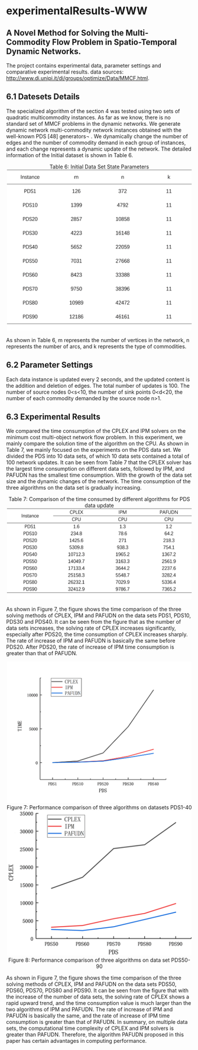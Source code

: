 # experimentalResults-WWW
## A Novel Method for Solving the Multi-Commodity Flow Problem in Spatio-Temporal Dynamic Networks. 
The project contains experimental data, parameter settings and comparative experimental results.
data sources:  http://www.di.unipi.it/di/groups/optimize/Data/MMCF.html.
## 6.1 Datesets Details
  The specialized algorithm of the section 4 was tested using two sets of quadratic multicommodity instances. As far as we know, there is no standard set of MMCF problems in the dynamic networks. We generate dynamic network multi-commodity network instances obtained with the well-known PDS [48] generators¬ . We dynamically change the number of edges and the number of commodity demand in each group of instances, and each change represents a dynamic update of the network. The detailed information of the Initial dataset is shown in Table 6.
<div align=center>Table 6:  Initial Data Set State Parameters</div>
<div align=center><img src="https://github.com/fanhuilong110/experimentalResults-WWW/blob/main/dataset.png" width="500" height="434" /></div>

  As shown in Table 6, m represents the number of vertices in the network, n represents the number of arcs, and k represents the type of commodities.
## 6.2 Parameter Settings
  Each data instance is updated every 2 seconds, and the updated content is the addition and deletion of edges. The total number of updates is 100. The number of source nodes 0<s<10, the number of sink points 0<d<20, the number of each commodity demanded by the source node n>1.
## 6.3 Experimental Results
  We compared the time consumption of the CPLEX and IPM solvers on the minimum cost multi-object network flow problem. In this experiment, we mainly compare the solution time of the algorithm on the CPU. As shown in Table 7, we mainly focused on the experiments on the PDS data set. We divided the PDS into 10 data sets, of which 10 data sets contained a total of 100 network updates. It can be seen from Table 7 that the CPLEX solver has the largest time consumption on different data sets, followed by IPM, and PAFUDN has the smallest time consumption. With the growth of the data set size and the dynamic changes of the network. The time consumption of the three algorithms on the data set is gradually increasing.
  
<div align=center>Table 7:  Comparison of the time consumed by different algorithms for PDS data update</div>
<div align=center><img src="https://github.com/fanhuilong110/experimentalResults-WWW/blob/main/result.png" width="500" height="246" /></div>

  As shown in Figure 7, the figure shows the time comparison of the three solving methods of CPLEX, IPM and PAFUDN on the data sets PDS1, PDS10, PDS30 and PDS40. It can be seen from the figure that as the number of data sets increases, the solving rate of CPLEX increases significantly, especially after PDS20, the time consumption of CPLEX increases sharply. The rate of increase of IPM and PAFUDN is basically the same before PDS20. After PDS20, the rate of increase of IPM time consumption is greater than that of PAFUDN.

<div align=center><img src="https://github.com/fanhuilong110/experimentalResults-WWW/blob/main/RS1.png" width="500" height="382" /></div>
<div align=center>Figure 7: Performance comparison of three algorithms on datasets PDS1-40</div>

<div align=center><img src="https://github.com/fanhuilong110/experimentalResults-WWW/blob/main/RS2.png" width="500" height="392" /></div>
<div align=center>Figure 8: Performance comparison of three algorithms on data set PDS50-90</div>

  As shown in Figure 7, the figure shows the time comparison of the three solving methods of CPLEX, IPM and PAFUDN on the data sets PDS50, PDS60, PDS70, PDS80 and PDS90. It can be seen from the figure that with the increase of the number of data sets, the solving rate of CPLEX shows a rapid upward trend, and the time consumption value is much larger than the two algorithms of IPM and PAFUDN. The rate of increase of IPM and PAFUDN is basically the same, and the rate of increase of IPM time consumption is greater than that of PAFUDN.
  In summary, on multiple data sets, the computational time complexity of CPLEX and IPM solvers is greater than PAFUDN. Therefore, the algorithm PAFUDN proposed in this paper has certain advantages in computing performance.
